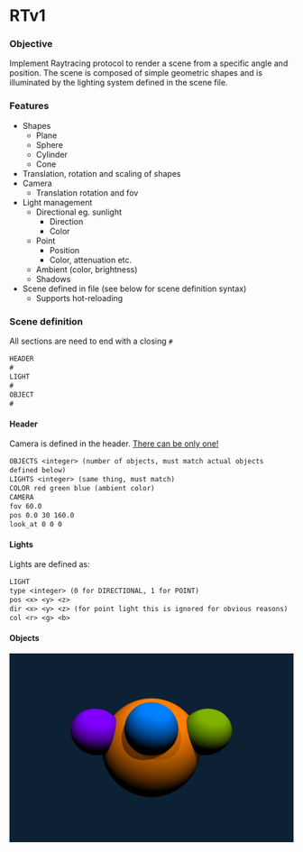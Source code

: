 # RTv1

### Objective
Implement Raytracing protocol to render a scene from a specific angle and position. The scene is composed of simple geometric shapes and is illuminated by the lighting system defined in the scene file.

### Features
- Shapes
	- Plane
	- Sphere
	- Cylinder
	- Cone
- Translation, rotation and scaling of shapes
- Camera
	- Translation rotation and fov
- Light management
	- Directional eg. sunlight
		- Direction
		- Color
	- Point
		- Position
		- Color, attenuation etc.
	- Ambient (color, brightness)
	- Shadows
- Scene defined in file (see below for scene definition syntax)
	- Supports hot-reloading


### Scene definition

All sections are need to end with a closing ```#```
```
HEADER
#
LIGHT
#
OBJECT
#
```

#### Header
Camera is defined in the header. [There can be only one!](https://www.youtube.com/watch?v=_J3VeogFUOs)
```
OBJECTS <integer> (number of objects, must match actual objects defined below)
LIGHTS <integer> (same thing, must match)
COLOR red green blue (ambient color)
CAMERA
fov 60.0
pos 0.0 30 160.0
look_at 0 0 0
```
#### Lights

Lights are defined as:

```
LIGHT
type <integer> (0 for DIRECTIONAL, 1 for POINT)
pos <x> <y> <z>
dir <x> <y> <z> (for point light this is ignored for obvious reasons)
col <r> <g> <b>
```

#### Objects

<img src="https://github.com/wehard/rtv1/blob/master/assets/rtv1.png?raw=true"/>
